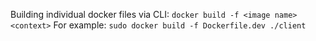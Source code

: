Building individual docker files via CLI: `docker build -f <image name> <context>`
For example: `sudo docker build -f Dockerfile.dev ./client`
